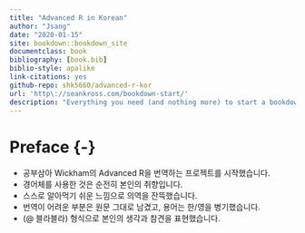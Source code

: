 ```yaml
--- 
title: "Advanced R in Korean"
author: "Jsang"
date: "2020-01-15"
site: bookdown::bookdown_site
documentclass: book
bibliography: [book.bib]
biblio-style: apalike
link-citations: yes
github-repo: shk5660/advanced-r-kor
url: 'http\://seankross.com/bookdown-start/'
description: "Everything you need (and nothing more) to start a bookdown book."
---
```


# Preface {-}

* 공부삼아 Wickham의 Advanced R을 번역하는 프로젝트를 시작했습니다.
* 경어체를 사용한 것은 순전히 본인의 취향입니다.
* 스스로 알아먹기 쉬운 느낌으로 의역을 잔뜩했습니다.
* 번역이 어려운 부분은 원문 그대로 남겼고, 용어는 한/영을 병기했습니다.
* (@ 블라블라) 형식으로 본인의 생각과 참견을 표현했습니다.
